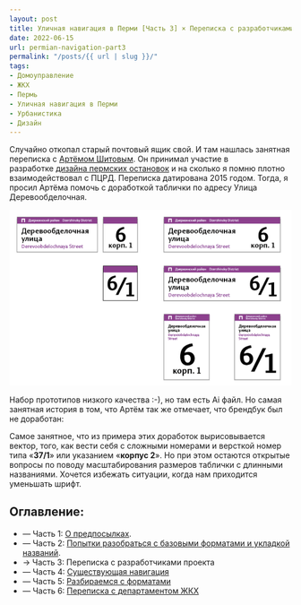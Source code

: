 ```yaml
---
layout: post
title: Уличная навигация в Перми [Часть 3] × Переписка с разработчиками проекта
date: 2022-06-15
url: permian-navigation-part3
permalink: "/posts/{{ url | slug }}/"
tags:
- Домоуправление   
- ЖКХ   
- Пермь   
- Уличная навигация в Перми   
- Урбанистика
- Дизайн
---
```

Случайно откопал старый почтовый ящик свой. И там нашлась занятная переписка с [Артёмом Шитовым](http://artemshitov.ru/). Он принимал участие в разработке [дизайна пермских остановок](https://www.artlebedev.ru/perm/bus-stop/) и на сколько я помню плотно взаимодействовал с ПЦРД.
Переписка датирована 2015 годом. Тогда, я просил Артёма помочь с доработкой таблички по адресу Улица Деревообделочная.

<img class="my-4" src="/assets/img/posts/prmnav/derevoobdelochnaya.png" alt="Скриншот из того брендбука, что есть в открытом доступе" />

Набор прототипов низкого качества :-), но там есть Ai файл.
Но самая занятная история в том, что Артём так же отмечает, что брендбук был не доработан:

Самое занятное, что из примера этих доработок вырисовывается вектор, того, как вести себя с сложными номерами и версткой номер типа «**37/1**» или указанием «**корпус 2**». Но при этом остаются открытые вопросы по поводу масштабирования размеров таблички с длинными названиями. Хочется избежать ситуации, когда нам приходится уменьшать шрифт.

## Оглавление:
- — Часть 1: [О предпосылках](https://furye.ru/posts/permian-street-navigation-part1/).
- — Часть 2: [Попытки разобраться с базовыми форматами и укладкой названий](https://furye.ru/posts/permian-navigation-part2/).
- → Часть 3: Переписка с разработчиками проекта
- — Часть 4: [Существующая навигация](https://furye.ru/posts/permian-navigation-part4/)
- — Часть 5: [Разбираемся с форматами](https://furye.ru/posts/permian-navigation-part5/)
- — Часть 6: [Переписка с департаментом ЖКХ](https://furye.ru/posts/permian-navigation-part6/)